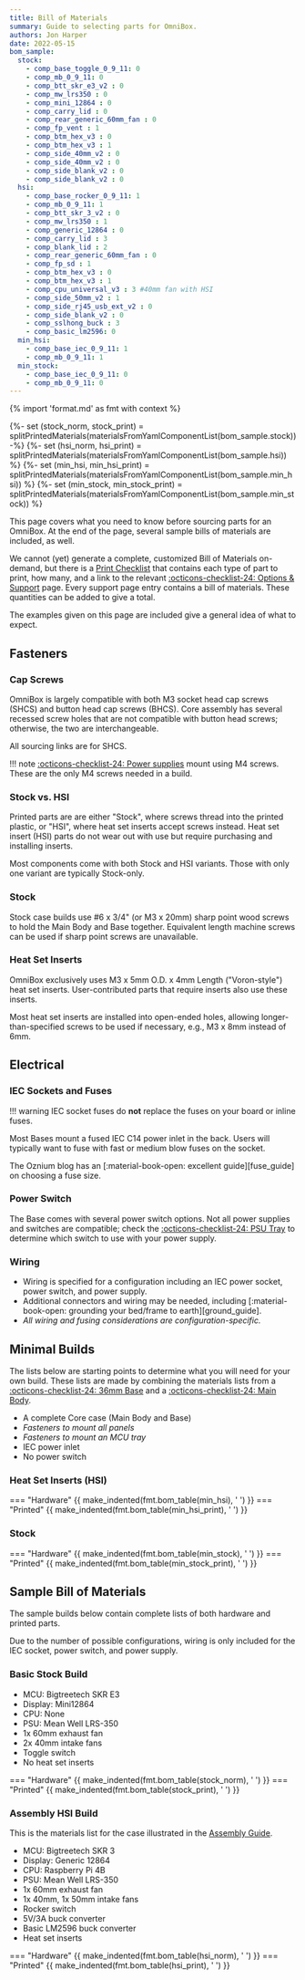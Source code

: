 ```yaml
---
title: Bill of Materials
summary: Guide to selecting parts for OmniBox.
authors: Jon Harper
date: 2022-05-15
bom_sample:
  stock: 
    - comp_base_toggle_0_9_11: 0
    - comp_mb_0_9_11: 0
    - comp_btt_skr_e3_v2 : 0
    - comp_mw_lrs350 : 0
    - comp_mini_12864 : 0
    - comp_carry_lid : 0
    - comp_rear_generic_60mm_fan : 0
    - comp_fp_vent : 1
    - comp_btm_hex_v3 : 0
    - comp_btm_hex_v3 : 1
    - comp_side_40mm_v2 : 0
    - comp_side_40mm_v2 : 0
    - comp_side_blank_v2 : 0
    - comp_side_blank_v2 : 0
  hsi:
    - comp_base_rocker_0_9_11: 1
    - comp_mb_0_9_11: 1
    - comp_btt_skr_3_v2 : 0
    - comp_mw_lrs350 : 1
    - comp_generic_12864 : 0
    - comp_carry_lid : 3
    - comp_blank_lid : 2
    - comp_rear_generic_60mm_fan : 0
    - comp_fp_sd : 1
    - comp_btm_hex_v3 : 0
    - comp_btm_hex_v3 : 1
    - comp_cpu_universal_v3 : 3 #40mm fan with HSI
    - comp_side_50mm_v2 : 1
    - comp_side_rj45_usb_ext_v2 : 0
    - comp_side_blank_v2 : 0
    - comp_sslhong_buck : 3
    - comp_basic_lm2596: 0
  min_hsi:
    - comp_base_iec_0_9_11: 1
    - comp_mb_0_9_11: 1
  min_stock:
    - comp_base_iec_0_9_11: 0
    - comp_mb_0_9_11: 0
---
```


{% import 'format.md' as fmt with context %}

{%- set (stock_norm, stock_print) = splitPrintedMaterials(materialsFromYamlComponentList(bom_sample.stock)) -%}
{%- set (hsi_norm, hsi_print) = splitPrintedMaterials(materialsFromYamlComponentList(bom_sample.hsi)) %}
{%- set (min_hsi, min_hsi_print) = splitPrintedMaterials(materialsFromYamlComponentList(bom_sample.min_hsi)) %}
{%- set (min_stock, min_stock_print) = splitPrintedMaterials(materialsFromYamlComponentList(bom_sample.min_stock)) %}

This page covers what you need to know before sourcing parts for an OmniBox. At the end of the page,
several sample bills of materials are included, as well.

We cannot (yet) generate a complete, customized Bill of Materials on-demand, but there is a [Print Checklist][checklist] that contains each type of part to print, how many, and a link to the relevant [:octicons-checklist-24: Options & Support][support] page. Every support page entry contains a bill of materials. These quantities can be added to give a total.

The examples given on this page are included give a general idea of what to expect.

## Fasteners

### Cap Screws

OmniBox is largely compatible with both M3 socket head cap screws (SHCS) and button head cap screws (BHCS). Core assembly
has several recessed screw holes that are not compatible with button head screws; otherwise, the two are interchangeable.

All sourcing links are for SHCS.

!!! note
    [:octicons-checklist-24: Power supplies][psu] mount using M4 screws. These are the only M4 screws needed in a build.

### Stock vs. HSI

Printed parts are are either "Stock", where screws thread into the printed plastic, or "HSI", where heat set inserts
accept screws instead. Heat set insert (HSI) parts do not wear out with use but require purchasing
and installing inserts.

Most components come with both Stock and HSI variants. Those with only one variant are typically Stock-only.

### Stock

Stock case builds use #6 x 3/4" (or M3 x 20mm) sharp point wood screws to hold the Main Body and Base together. Equivalent length machine screws can be used if sharp point screws are unavailable.

### Heat Set Inserts

OmniBox exclusively uses M3 x 5mm O.D. x 4mm Length ("Voron-style") heat set inserts. User-contributed parts that require inserts also use these inserts.

Most heat set inserts are installed into open-ended holes, allowing longer-than-specified screws to be used if necessary, e.g., M3 x 8mm instead of 6mm.

## Electrical

### IEC Sockets and Fuses
!!! warning
    IEC socket fuses do **not** replace the fuses on your board or inline fuses.

Most Bases mount a fused IEC C14 power inlet in the back. Users will typically want to fuse with fast or medium blow
fuses on the socket. 

The Oznium blog has an [:material-book-open: excellent guide][fuse_guide] on choosing a fuse size.

### Power Switch

The Base comes with several power switch options. Not all power supplies and switches are compatible; check the
[:octicons-checklist-24: PSU Tray][psu] to determine which switch to use with your power supply.

### Wiring

- Wiring is specified for a configuration including an IEC power socket, power switch, and power supply.
- Additional connectors and wiring may be needed, including [:material-book-open: grounding your bed/frame to earth][ground_guide].
- *All wiring and fusing considerations are configuration-specific.*

## Minimal Builds

The lists below are starting points to determine what you will need for your own build. These lists are made by
combining the materials lists from a [:octicons-checklist-24: 36mm Base][base] and a [:octicons-checklist-24: Main Body][main_body].

- A complete Core case (Main Body and Base)
- *Fasteners to mount all panels*
- *Fasteners to mount an MCU tray*
- IEC power inlet
- No power switch

### Heat Set Inserts (HSI)

=== "Hardware"
{{ make_indented(fmt.bom_table(min_hsi), '    ') }}
=== "Printed"
{{ make_indented(fmt.bom_table(min_hsi_print), '    ') }}

### Stock

=== "Hardware"
{{ make_indented(fmt.bom_table(min_stock), '    ') }}
=== "Printed"
{{ make_indented(fmt.bom_table(min_stock_print), '    ') }}

## Sample Bill of Materials

The sample builds below contain complete lists of both hardware and printed parts.

Due to the number of possible configurations, wiring is only included for the IEC socket,
power switch, and power supply.

### Basic Stock Build

- MCU: Bigtreetech SKR E3
- Display: Mini12864
- CPU: None
- PSU: Mean Well LRS-350
- 1x 60mm exhaust fan
- 2x 40mm intake fans
- Toggle switch
- No heat set inserts

=== "Hardware"
{{ make_indented(fmt.bom_table(stock_norm), '    ') }}
=== "Printed"
{{ make_indented(fmt.bom_table(stock_print), '    ') }}

### Assembly HSI Build

This is the materials list for the case illustrated in the [Assembly Guide][assembly].

- MCU: Bigtreetech SKR 3
- Display: Generic 12864
- CPU: Raspberry Pi 4B
- PSU: Mean Well LRS-350
- 1x 60mm exhaust fan
- 1x 40mm, 1x 50mm intake fans
- Rocker switch
- 5V/3A buck converter
- Basic LM2596 buck converter
- Heat set inserts

=== "Hardware"
{{ make_indented(fmt.bom_table(hsi_norm), '    ') }}
=== "Printed"
{{ make_indented(fmt.bom_table(hsi_print), '    ') }}

[support]:          support/index.md    "Overview of supported parts"
[main_body]:        support/main_body.md "List of Main Body configurations"
[base]:             support/base.md     "List of Base configurations"
[mcu]:              support/mcu.md      "List of supported MCUs"
[psu]:              support/psu.md      "List of supported power supplies"
[display]:          support/display.md  "List of supported Displays"
[support_cpu]:      support/cpu.md      "List of supported SoC CPUs"
[lower_bay]:        support/lower_bay.md "List of supported lower bay components"
[panel_mount]:      support/panel_mounts.md "Panel mount overview"
[assembly]:         assembly/index.md   "Assembly documentation"
[checklist]:        checklist.md        "Checklist of parts to print"